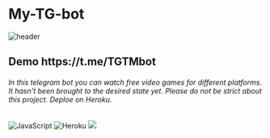 # My-TG-bot

<div aling="center">
  <img src="https://media.giphy.com/media/Lny6Rw04nsOOc/giphy.gif" alt="header"/>
</div>

<h2 aling="center"> Demo https://t.me/TGTMbot </h2>

 <div>
   <h6> In this telegram bot you can watch free video games for different platforms. It hasn't been brought to the desired state yet. Please do not be strict about this project. Deploe on Heroku.
   </h6>
 </div>
  
  ![JavaScript](https://img.shields.io/badge/JavaScript-20232A?style=for-the-badge&logo=javascript)
  ![Heroku](https://img.shields.io/badge/Heroku-20232A?style=for-the-badge&logo=Heroku)
  <a target="_blank" href="https://t.me/TGTMbot"><img
    src="https://img.shields.io/badge/Telegram-20232A?style=for-the-badge&logo=telegram"/></a>&nbsp;&nbsp;&nbsp;
    
